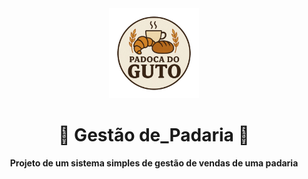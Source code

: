 ﻿<div align="center">

<img src="FrontEnd/src/assets/img/logo-padaria.png" width="144"/>

<h1 align="center">🥖 Gestão de_Padaria 🌿</h1>

  <p align="center">
    <strong>Projeto de um sistema simples de gestão de vendas de uma padaria</strong>
  </p>

